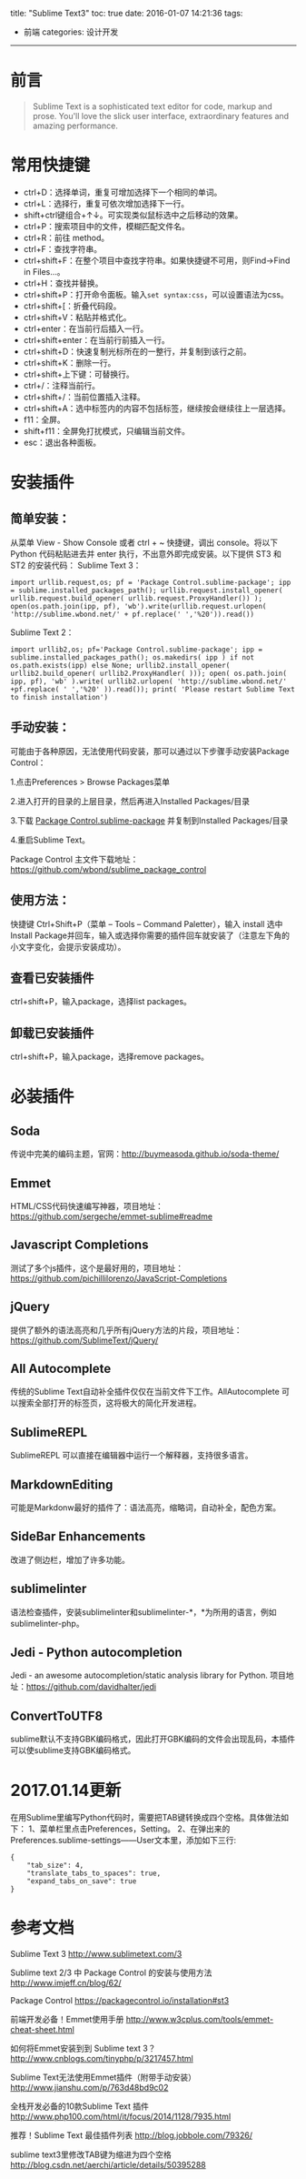 title: "Sublime Text3"
toc: true
date: 2016-01-07 14:21:36
tags:
- 前端
categories: 设计开发
---
# 前言
> Sublime Text is a sophisticated text editor for code, markup and prose.
You'll love the slick user interface, extraordinary features and amazing performance.

<!--more-->

# 常用快捷键
- ctrl+D：选择单词，重复可增加选择下一个相同的单词。
- ctrl+L：选择行，重复可依次增加选择下一行。
- shift+ctrl键组合+↑↓。可实现类似鼠标选中之后移动的效果。
- ctrl+P：搜索项目中的文件，模糊匹配文件名。
- ctrl+R：前往 method。
- ctrl+F：查找字符串。
- ctrl+shift+F：在整个项目中查找字符串。如果快捷键不可用，则Find->Find in Files...。
- ctrl+H：查找并替换。
- ctrl+shift+P：打开命令面板。输入`set syntax:css`，可以设置语法为css。
- ctrl+shift+[：折叠代码段。
- ctrl+shift+V：粘贴并格式化。
- ctrl+enter：在当前行后插入一行。
- ctrl+shift+enter：在当前行前插入一行。
- ctrl+shift+D：快速复制光标所在的一整行，并复制到该行之前。
- ctrl+shift+K：删除一行。
- ctrl+shift+上下键：可替换行。
- ctrl+/：注释当前行。
- ctrl+shift+/：当前位置插入注释。
- ctrl+shift+A：选中标签内的内容不包括标签，继续按会继续往上一层选择。
- f11：全屏。
- shift+f11：全屏免打扰模式，只编辑当前文件。
- esc：退出各种面板。

# 安装插件
## 简单安装：
从菜单 View - Show Console 或者 ctrl + ~ 快捷键，调出 console。将以下 Python 代码粘贴进去并 enter 执行，不出意外即完成安装。以下提供 ST3 和 ST2 的安装代码：
Sublime Text 3：
```
import urllib.request,os; pf = 'Package Control.sublime-package'; ipp = sublime.installed_packages_path(); urllib.request.install_opener( urllib.request.build_opener( urllib.request.ProxyHandler()) ); open(os.path.join(ipp, pf), 'wb').write(urllib.request.urlopen( 'http://sublime.wbond.net/' + pf.replace(' ','%20')).read())
```

Sublime Text 2：
```
import urllib2,os; pf='Package Control.sublime-package'; ipp = sublime.installed_packages_path(); os.makedirs( ipp ) if not os.path.exists(ipp) else None; urllib2.install_opener( urllib2.build_opener( urllib2.ProxyHandler( ))); open( os.path.join( ipp, pf), 'wb' ).write( urllib2.urlopen( 'http://sublime.wbond.net/' +pf.replace( ' ','%20' )).read()); print( 'Please restart Sublime Text to finish installation')
```

## 手动安装：

可能由于各种原因，无法使用代码安装，那可以通过以下步骤手动安装Package Control：

1.点击Preferences > Browse Packages菜单

2.进入打开的目录的上层目录，然后再进入Installed Packages/目录

3.下载 [Package Control.sublime-package](https://sublime.wbond.net/Package%20Control.sublime-package) 并复制到Installed Packages/目录

4.重启Sublime Text。

Package Control 主文件下载地址：https://github.com/wbond/sublime_package_control

## 使用方法：

快捷键 Ctrl+Shift+P（菜单 – Tools – Command Paletter），输入 install 选中Install Package并回车，输入或选择你需要的插件回车就安装了（注意左下角的小文字变化，会提示安装成功）。

## 查看已安装插件
ctrl+shift+P，输入package，选择list packages。

## 卸载已安装插件
ctrl+shift+P，输入package，选择remove packages。

# 必装插件
## Soda
传说中完美的编码主题，官网：http://buymeasoda.github.io/soda-theme/

## Emmet
HTML/CSS代码快速编写神器，项目地址：https://github.com/sergeche/emmet-sublime#readme

## Javascript Completions
测试了多个js插件，这个是最好用的，项目地址：https://github.com/pichillilorenzo/JavaScript-Completions

## jQuery
提供了额外的语法高亮和几乎所有jQuery方法的片段，项目地址：https://github.com/SublimeText/jQuery/

## All Autocomplete
传统的Sublime Text自动补全插件仅仅在当前文件下工作。AllAutocomplete 可以搜索全部打开的标签页，这将极大的简化开发进程。

## SublimeREPL
SublimeREPL 可以直接在编辑器中运行一个解释器，支持很多语言。

## MarkdownEditing
可能是Markdonw最好的插件了：语法高亮，缩略词，自动补全，配色方案。

## SideBar Enhancements
改进了侧边栏，增加了许多功能。

## sublimelinter
语法检查插件，安装sublimelinter和sublimelinter-\*，\*为所用的语言，例如sublimelinter-php。

## Jedi - Python autocompletion
Jedi - an awesome autocompletion/static analysis library for Python.
项目地址：https://github.com/davidhalter/jedi

## ConvertToUTF8
sublime默认不支持GBK编码格式，因此打开GBK编码的文件会出现乱码，本插件可以使sublime支持GBK编码格式。

# 2017.01.14更新
在用Sublime里编写Python代码时，需要把TAB键转换成四个空格。具体做法如下：
1、菜单栏里点击Preferences，Setting。
2、在弹出来的Preferences.sublime-settings——User文本里，添加如下三行:
```
{
    "tab_size": 4,
    "translate_tabs_to_spaces": true,
    "expand_tabs_on_save": true
}
```

# 参考文档
Sublime Text 3
http://www.sublimetext.com/3

Sublime text 2/3 中 Package Control 的安装与使用方法
http://www.imjeff.cn/blog/62/

Package Control 
https://packagecontrol.io/installation#st3

前端开发必备！Emmet使用手册
http://www.w3cplus.com/tools/emmet-cheat-sheet.html

如何将Emmet安装到到 Sublime text 3？
http://www.cnblogs.com/tinyphp/p/3217457.html

Sublime Text无法使用Emmet插件（附带手动安装）
http://www.jianshu.com/p/763d48bd9c02

全栈开发必备的10款Sublime Text 插件
http://www.php100.com/html/it/focus/2014/1128/7935.html

推荐！Sublime Text 最佳插件列表
http://blog.jobbole.com/79326/

sublime text3里修改TAB键为缩进为四个空格
http://blog.csdn.net/aerchi/article/details/50395288



